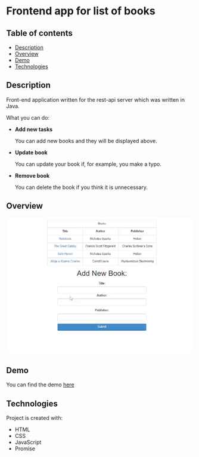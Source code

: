 # Frontend app for list of books

## Table of contents
* [Description](#description)
* [Overview](#overview)
* [Demo](#demo)
* [Technologies](#technologies)

## Description

Front-end application written for the rest-api server which was written in Java.

 <p>What you can do:</p>
<ul>
  <li>
    <strong>Add new tasks</strong>
    <p>You can add new books and they will be displayed above.</p>
  </li>
  <li>
    <strong>Update book</strong>
    <p>You can update your book if, for example, you make a typo.</p>
  </li>
  <li>
    <strong>Remove book</strong>
    <p>You can delete the book if you think it is unnecessary.</p>
  </li>
</ul>


## Overview
<img src="demo.gif" alt="Welcome gif" width="600">

## Demo

You can find the demo [here](https://palarczykenterprises.com/books/)

## Technologies

Project is created with:

- HTML
- CSS 
- JavaScript
- Promise

